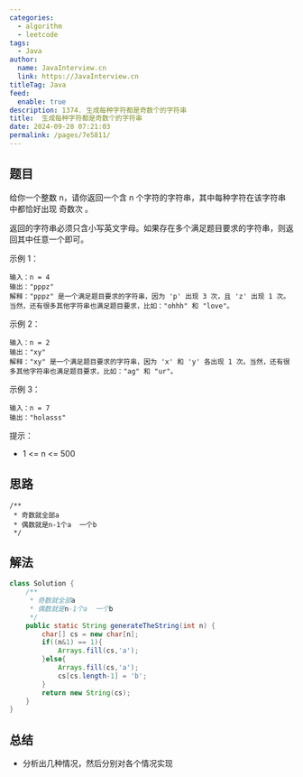 ```yaml
---
categories: 
  - algorithm
  - leetcode
tags: 
  - Java
author: 
  name: JavaInterview.cn
  link: https://JavaInterview.cn
titleTag: Java
feed: 
  enable: true
description: 1374. 生成每种字符都是奇数个的字符串
title:  生成每种字符都是奇数个的字符串
date: 2024-09-28 07:21:03
permalink: /pages/7e5811/
---
```


## 题目
给你一个整数 n，请你返回一个含 n 个字符的字符串，其中每种字符在该字符串中都恰好出现 奇数次 。

返回的字符串必须只含小写英文字母。如果存在多个满足题目要求的字符串，则返回其中任意一个即可。



示例 1：

    输入：n = 4
    输出："pppz"
    解释："pppz" 是一个满足题目要求的字符串，因为 'p' 出现 3 次，且 'z' 出现 1 次。当然，还有很多其他字符串也满足题目要求，比如："ohhh" 和 "love"。
示例 2：
    
    输入：n = 2
    输出："xy"
    解释："xy" 是一个满足题目要求的字符串，因为 'x' 和 'y' 各出现 1 次。当然，还有很多其他字符串也满足题目要求，比如："ag" 和 "ur"。
示例 3：

    输入：n = 7
    输出："holasss"


提示：

* 1 <= n <= 500


## 思路

    /**
     * 奇数就全部a
     * 偶数就是n-1个a  一个b
     */

## 解法
```java
class Solution {
    /**
     * 奇数就全部a
     * 偶数就是n-1个a  一个b
     */
    public static String generateTheString(int n) {
        char[] cs = new char[n];
        if((n&1) == 1){
            Arrays.fill(cs,'a');
        }else{
            Arrays.fill(cs,'a');
            cs[cs.length-1] = 'b';
        }
        return new String(cs);
    }
}

```

## 总结

- 分析出几种情况，然后分别对各个情况实现 
